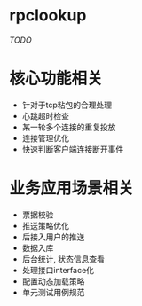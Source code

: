 # rpclookup

*TODO*
# 核心功能相关
* 针对于tcp粘包的合理处理
* 心跳超时检查
* 某一轮多个连接的重复投放
* 连接管理优化
* 快速判断客户端连接断开事件

# 业务应用场景相关
* 票据校验
* 推送策略优化
* 后接入用户的推送
* 数据入库
* 后台统计, 状态信息查看
* 处理接口interface化
* 配置动态加载策略
* 单元测试用例规范
